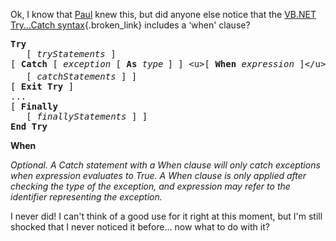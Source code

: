 Ok, I know that [Paul](http://www.panopticoncentral.net/) knew this, but did anyone else notice that the [VB.NET Try...Catch syntax](http://msdn.microsoft.com/library/en-us/vblr7/html/vastmTryCatchFinally.asp){.broken_link} includes a &#8216;when' clause?

<pre class="syntax"><b>Try
</b>   [ <i>tryStatements </i>]
[ <b>Catch</b> [ <i>exception</i> [ <b>As</b> <i>type</i><sub> </sub>] ] &lt;u>[ <b>When</b> <i>expression</i> ]&lt;/u> 
   [ <i>catchStatements </i>] ]
[ <b>Exit Try </b>]
...
[ <b>Finally</b>
   [ <i>finallyStatements</i> ] ]
<b>End Try</b></pre>

**When**   

  
_Optional. A Catch statement with a When clause will only catch exceptions when expression evaluates to True. A When clause is only applied after checking the type of the exception, and expression may refer to the identifier representing the exception._ 

I never did! I can't think of a good use for it right at this moment, but I'm still shocked that I never noticed it before... now what to do with it?